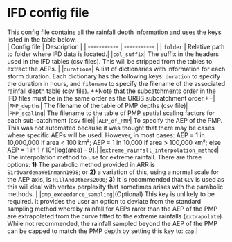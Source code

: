 # IFD config file
This config file contains all the rainfall depth information and uses the keys listed in the table below.  
| Config file | Description |
| ----------- | ----------- |
| ```folder``` | Relative path to folder where IFD data is located.|
|```col_suffix```| The suffix in the headers used in the IFD tables (csv files). This will be stripped from the tables to extract the AEPs. | 
|```durations```| A list of dictionaries with information for each storm duration. Each dictionary has the following keys: ```duration``` to specify the duration in hours, and ```filename``` to specify the filename of the associated rainfall depth table (csv file). ++Note that the subcatchments order in the IFD files must be in the same order as the URBS subcatchment order.++|
|```PMP_depths```| The filename of the table of PMP depths (csv file)|
|```PMP_scaling```| The filename to the table of PMP spatial scaling factors for each sub-catchment (csv file)|
|```AEP_of_PMP```| To specify the AEP of the PMP. This was not automated because it was thought that there may be cases where specific AEPs will be used. However, in most cases: AEP = 1 in 10,000,000 if area < 100 km²; AEP = 1 in 10,000 if area > 100,000 km²; else AEP = 1 in 1 / 10^\[log(area) - 9].|
|```extreme_rainfall_interpolation_method```| The interpolation method to use for extreme rainfall. There are three options: **1)** The parabolic method provided in ARR is ```SiriwardenaWeinmann1998```; or **2)** a variation of this, using a normal scale for the AEP axis, is ```HillAndOthers2000```; **3)** It is recommended that ```GEV``` is used as this will deal with vertex perplexity that sometimes arises with the parabolic methods. |
|```pmp_exceedance_sampling```|(Optional) This key is unlikely to be required. It provides the user an option to deviate from the standard sampling method whereby rainfall for AEPs rarer than the AEP of the PMP are extrapolated from the curve fitted to the extreme rainfalls (```extrapolate```). While  not recommended, the rainfall sampled beyond the AEP of the PMP can be capped to match the PMP depth by setting this key to: ```cap```.|
